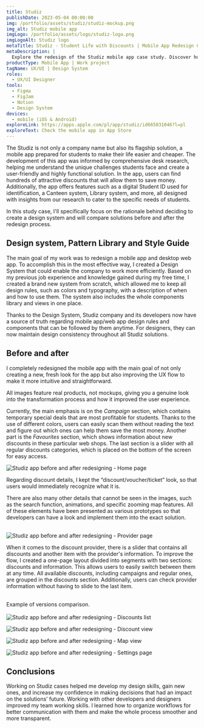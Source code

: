 ```yaml
---
title: Studiz
publishDate: 2023-05-04 00:00:00
img: /portfolio/assets/studiz/studiz-mockup.png
img_alt: Studiz mobile app
imgLogo: /portfolio/assets/logo/studiz-logo.png
imgLogoAlt: Studiz logo
metaTitle: Studiz - Student Life with Discounts | Mobile App Redesign Case Study
metaDescription: |
  Explore the redesign of the Studiz mobile app case study. Discover how I enhanced the user experience, created a design system, and improved the flow for students. Gain insights into the development process and design decisions for a smarter and more rewarding student experience.
productType: Mobile App | Work project
tagName: UX/UI | Design System
roles:
  - UX/UI Designer
tools:
  - Figma
  - FigJam
  - Notion
  - Design System
devices:
  - mobile (iOS & Android)
exploreLink: https://apps.apple.com/pl/app/studiz/id665031046?l=pl
exploreText: Check the mobile app in App Store
---
```


The Studiz is not only a company name but also its flagship solution, a mobile app prepared for students to make their life easier and cheaper. The development of this app was informed by comprehensive desk research, helping me understand the unique challenges students face and create a user-friendly and highly functional solution. In the app, users can find hundreds of attractive discounts that will allow them to save money. Additionally, the app offers features such as a digital Student ID used for identification, a Canteen system, Library system, and more, all designed with insights from our research to cater to the specific needs of students.

In this study case, I'll specifically focus on the rationale behind deciding to create a design system and will compare solutions before and after the redesign process. 

## Design system, Pattern Library and Style Guide

The main goal of my work was to redesign a mobile app and desktop web app. To accomplish this in the most effective way, I created a Design System that could enable the company to work more efficiently. Based on my previous job experience and knowledge gained during my free time, I created a brand new system from scratch, which allowed me to keep all design rules, such as colors and typography, with a description of when and how to use them. The system also includes the whole components library and views in one place.

Thanks to the Design System, Studiz company and its developers now have a source of truth regarding mobile app/web app design rules and components that can be followed by them anytime. For designers, they can now maintain design consistency throughout all Studiz solutions.

## Before and after

I completely redesigned the mobile app with the main goal of not only creating a new, fresh look for the app but also improving the UX flow to make it more intuitive and straightforward.

<div class="py-2 px-4 mt-4 rounded-md bg-blue-100">
  <p>All images feature real products, not mockups, giving you a genuine look into the transformation process and how it improved the user experience.</p>
</div>

Currently, the main emphasis is on the *Campaign* section, which contains temporary special deals that are most profitable for students. Thanks to the use of different colors, users can easily scan them without reading the text and figure out which ones can help them save the most money. Another part is the *Favourites* section, which shows information about new discounts in these particular web shops. The last section is a slider with all regular discounts categories, which is placed on the bottom of the screen for easy access.

![Studiz app before and after redesigning - Home page](/portfolio/assets/studiz/studiz-discount-page.jpg)

Regarding discount details, I kept the “discount/voucher/ticket” look, so that users would immediately recognize what it is.

There are also many other details that cannot be seen in the images, such as the search function, animations, and specific zooming map features. All of these elements have been presented as various prototypes so that developers can have a look and implement them into the exact solution.<br><br>

![Studiz app before and after redesigning - Provider page](/portfolio/assets/studiz/studiz-provider.jpg)
               
When it comes to the discount provider, there is a slider that contains all discounts and another item with the provider's information. To improve the flow, I created a one-page layout divided into segments with two sections: discounts and information. This allows users to easily switch between them at any time. All available discounts, including campaigns and regular ones, are grouped in the discounts section. Additionally, users can check provider information without having to slide to the last item.<br><br>

Example of versions comparison.<br><br>
![Studiz app before and after redesigning - Discounts list](/portfolio/assets/studiz/studiz-discounts-list.jpg)

![Studiz app before and after redesigning - Discount view](/portfolio/assets/studiz/studiz-discounts.jpg)

![Studiz app before and after redesigning - Map view](/portfolio/assets/studiz/studiz-map.jpg)

![Studiz app before and after redesigning - Settings page](/portfolio/assets/studiz/studiz-settings.jpg)

## Conclusions

Working on Studiz cases helped me develop my design skills, gain new ones, and increase my confidence in making decisions that had an impact on the solutions’ future. Working with other developers and designers improved my team working skills. I learned how to organize workflows for better communication with them and make the whole process smoother and more transparent.

